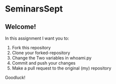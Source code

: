# SeminarsSept

## Welcome!

In this assignment I want you to:

1. Fork this repository
2. Clone your forked-repository
3. Change the Two variables in whoami.py
4. Commit and push your changes
5. Make a pull request to the original (my) repository

Goodluck!
